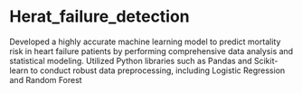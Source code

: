 # Herat_failure_detection
Developed a highly accurate machine learning model to predict mortality risk in heart failure patients by performing comprehensive data analysis and statistical modeling. Utilized Python libraries such as Pandas and Scikit-learn to conduct robust data preprocessing, including Logistic Regression and Random Forest
